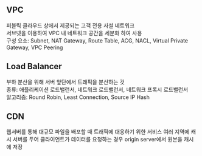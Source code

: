 ## VPC
퍼블릭 클라우드 상에서 제공되는 고객 전용 사설 네트워크   
서브넷을 이용하여 VPC 내 네트워크 공간을 세분화 하여 사용   
구성 요소: Subnet, NAT Gateway, Route Table, ACG, NACL, Virtual Private Gateway, VPC Peering

## Load Balancer
부하 분산을 위해 서버 앞단에서 트래픽을 분산하는 것   
종류: 애플리케이션 로드밸런서, 네트워크 로드밸런서, 네트워크 프록시 로드밸런서   
알고리즘: Round Robin, Least Connection, Source IP Hash

## CDN
웹서버를 통해 대규모 파일을 배포할 때 트래픽에 대응하기 위한 서비스
여러 지역에 캐시 서버를 두어 클라이언트가 데이터를 요청하는 경우 origin server에서 원본을 캐시에 저장
